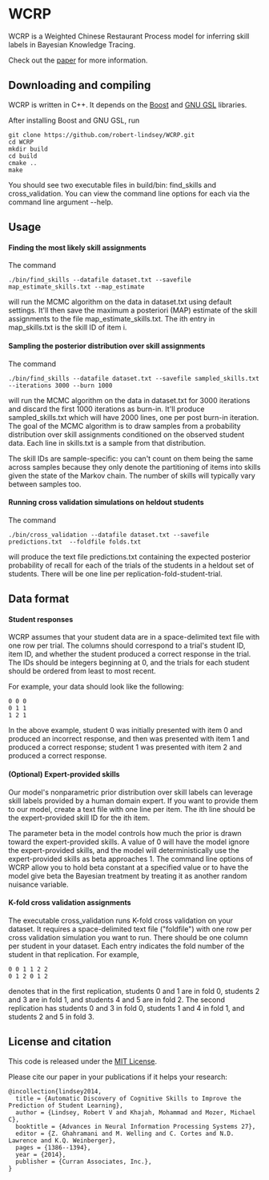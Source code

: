 # WCRP

WCRP is a Weighted Chinese Restaurant Process model for inferring skill labels in Bayesian Knowledge Tracing. 

Check out the [paper](http://papers.nips.cc/paper/5554-automatic-discovery-of-cognitive-skills-to-improve-the-prediction-of-student-learning) for more information. 


## Downloading and compiling

WCRP is written in C++. It depends on the [Boost](http://www.boost.org/) and [GNU GSL](http://www.gnu.org/software/gsl/) libraries. 

After installing Boost and GNU GSL, run

    git clone https://github.com/robert-lindsey/WCRP.git
    cd WCRP
    mkdir build
    cd build
    cmake ..
    make

You should see two executable files in build/bin: find_skills and cross_validation. 
You can view the command line options for each via the command line argument --help. 

## Usage 


#### Finding the most likely skill assignments

The command

    ./bin/find_skills --datafile dataset.txt --savefile map_estimate_skills.txt --map_estimate 

will run the MCMC algorithm on the data in dataset.txt using default settings. It'll then save the maximum a posteriori (MAP) estimate of the skill assignments to the file map_estimate_skills.txt. The ith entry in map_skills.txt is the skill ID of item i. 


#### Sampling the posterior distribution over skill assignments 

The command

    ./bin/find_skills --datafile dataset.txt --savefile sampled_skills.txt --iterations 3000 --burn 1000

will run the MCMC algorithm on the data in dataset.txt for 3000 iterations and discard the first 1000 iterations as burn-in. 
It'll produce sampled_skills.txt which will have 2000 lines, one per post burn-in iteration. 
The goal of the MCMC algorithm is to draw samples from a probability distribution over skill assignments conditioned on the observed student data. 
Each line in skills.txt is a sample from that distribution.

The skill IDs are sample-specific: you can't count on them being the same across samples because they only denote the partitioning of items into skills given the state of the Markov chain. 
The number of skills will typically vary between samples too.


#### Running cross validation simulations on heldout students 

The command

    ./bin/cross_validation --datafile dataset.txt --savefile predictions.txt  --foldfile folds.txt 

will produce the text file predictions.txt containing the expected posterior probability of recall for each of the trials of the students in a heldout set of students. There will be one line per replication-fold-student-trial. 


## Data format 

#### Student responses

WCRP assumes that your student data are in a space-delimited text file with one row per trial. 
The columns should correspond to a trial's student ID, item ID, and whether the student produced a correct response in the trial. 
The IDs should be integers beginning at 0, and the trials for each student should be ordered from least to most recent. 

For example, your data should look like the following: 

    0 0 0
    0 1 1
    1 2 1
    
In the above example, student 0 was initially presented with item 0 and produced an incorrect response, and then was presented with item 1 and produced a correct response; 
student 1 was presented with item 2 and produced a correct response. 


#### (Optional) Expert-provided skills  

Our model's nonparametric prior distribution over skill labels can leverage skill labels provided by a human domain expert. 
If you want to provide them to our model, create a text file with one line per item. 
The ith line should be the expert-provided skill ID for the ith item. 

The parameter beta in the model controls how much the prior is drawn toward the expert-provided skills.
A value of 0 will have the model ignore the expert-provided skills, and the model will deterministically use
the expert-provided skills as beta approaches 1. 
The command line options of WCRP allow you to hold beta constant at a specified value or to have the model give
beta the Bayesian treatment by treating it as another random nuisance variable. 


#### K-fold cross validation assignments

The executable cross_validation runs K-fold cross validation on your dataset.
It requires a space-delimited text file ("foldfile") with one row per cross validation simulation you want to run.
There should be one column per student in your dataset. 
Each entry indicates the fold number of the student in that replication. For example, 

    0 0 1 1 2 2
    0 1 2 0 1 2

denotes that in the first replication, students 0 and 1 are in fold 0, students 2 and 3 are in fold 1, and students 4 and 5 are in fold 2. The second replication has students 0 and 3 in fold 0, students 1 and 4 in fold 1, and students 2 and 5 in fold 3. 


## License and citation

This code is released under the [MIT License](https://github.com/robert-lindsey/WCRP/blob/master/LICENSE.md).

Please cite our paper in your publications if it helps your research: 

    @incollection{lindsey2014,
      title = {Automatic Discovery of Cognitive Skills to Improve the Prediction of Student Learning},
      author = {Lindsey, Robert V and Khajah, Mohammad and Mozer, Michael C},
      booktitle = {Advances in Neural Information Processing Systems 27},
      editor = {Z. Ghahramani and M. Welling and C. Cortes and N.D. Lawrence and K.Q. Weinberger},
      pages = {1386--1394},
      year = {2014},
      publisher = {Curran Associates, Inc.},
    }

